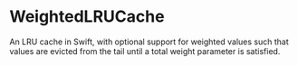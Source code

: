 
# WeightedLRUCache
An LRU cache in Swift, with optional support for weighted values such that values are evicted from the tail until a total weight parameter is satisfied.
